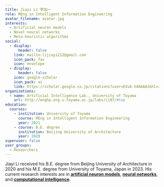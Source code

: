```yaml
---
title: Jiayi Li 李加一
role: MEng in Intelligent Information Engineering
avatar_filename: avatar.jpg
interests:
  - Artificial neuron models
  - Novel neural networks
  - Meta-heuristic algorithms
social:
  - display:
      header: false
    link: mailto:lijiayi212@gmail.com
    icon_pack: fas
    icon: envelope
  - display:
      header: false
    icon: google-scholar
    icon_pack: ai
    link: https://scholar.google.co.jp/citations?user=EXub-h4AAAAJ&hl=zh-CN&authuser=1
organizations:
  - name: Artificial Intelligence Lab., University of Toyama
    url: http://enghp.eng.u-toyama.ac.jp/labs/ii07/#top
education:
  courses:
    - institution: University of Toyama
      course: MEng in Intelligent Information Engineering
      year: 2021
    - course: B.E. degree
      institution: Beijing University of Architecture
      year: 2020
superuser: false
user_groups:
  - Researchers
---
```

Jiayi Li received his B.E. degree from Beijing University of Architecture in 2020 and his M.E. degree from University of Toyama, Japan in 2023. His current research interests are in **[artificial neuron models](https://velvety-frangollo-5d54c2.netlify.app/event/optimization-and-application-of-dendritic-neuron-model/)**, **[neural networks](https://velvety-frangollo-5d54c2.netlify.app/event/designing-neural-networks-based-on-dendritic-neuron-model/)**, and **[computational intelligence](https://velvety-frangollo-5d54c2.netlify.app/event/optimization-and-improvement-of-metaheuristic-algorithms/)**.